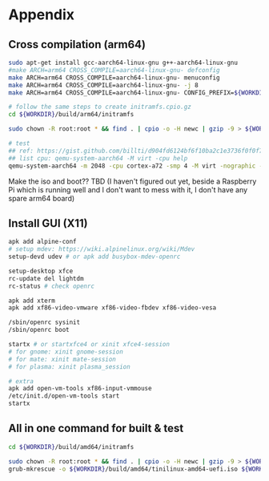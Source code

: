 # Appendix

## Cross compilation (arm64)

```bash
sudo apt-get install gcc-aarch64-linux-gnu g++-aarch64-linux-gnu
#make ARCH=arm64 CROSS_COMPILE=aarch64-linux-gnu- defconfig
make ARCH=arm64 CROSS_COMPILE=aarch64-linux-gnu- menuconfig
make ARCH=arm64 CROSS_COMPILE=aarch64-linux-gnu- -j 8
make ARCH=arm64 CROSS_COMPILE=aarch64-linux-gnu- CONFIG_PREFIX=${WORKDIR}/build/arm64/initramfs install

# follow the same steps to create initramfs.cpio.gz
cd ${WORKDIR}/build/arm64/initramfs

sudo chown -R root:root * && find . | cpio -o -H newc | gzip -9 > ${WORKDIR}/build/arm64/uefi/boot/initramfs.cpio.gz && sudo chown -R $USER:$(id -gn) * 

# test
## ref: https://gist.github.com/billti/d904fd6124bf6f10ba2c1e3736f0f0f7
## list cpu: qemu-system-aarch64 -M virt -cpu help
qemu-system-aarch64 -m 2048 -cpu cortex-a72 -smp 4 -M virt -nographic -kernel Image -initrd initramfs.cpio.gz
```

Make the iso and boot?? TBD (I haven't figured out yet, beside a Raspberry Pi which is running well and I don't want to mess with it, I don't have any spare arm64 board)


## Install GUI (X11)
```bash
apk add alpine-conf
# setup mdev: https://wiki.alpinelinux.org/wiki/Mdev
setup-devd udev # or apk add busybox-mdev-openrc

setup-desktop xfce
rc-update del lightdm
rc-status # check openrc

apk add xterm
apk add xf86-video-vmware xf86-video-fbdev xf86-video-vesa

/sbin/openrc sysinit
/sbin/openrc boot

startx # or startxfce4 or xinit xfce4-session
# for gnome: xinit gnome-session
# for mate: xinit mate-session
# for plasma: xinit plasma_session

# extra
apk add open-vm-tools xf86-input-vmmouse
/etc/init.d/open-vm-tools start
startx
```


## All in one command for built & test
```bash
cd ${WORKDIR}/build/amd64/initramfs

sudo chown -R root:root * && find . | cpio -o -H newc | gzip -9 > ${WORKDIR}/build/amd64/uefi/boot/initramfs.cpio.gz && sudo chown -R $USER:$(id -gn) *
grub-mkrescue -o ${WORKDIR}/build/amd64/tinilinux-amd64-uefi.iso ${WORKDIR}/build/amd64/uefi
```
